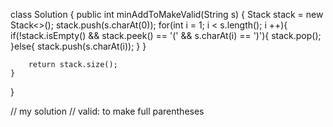 class Solution {
    public int minAddToMakeValid(String s) {
        Stack<Character> stack = new Stack<>();
        stack.push(s.charAt(0));
        for(int i = 1; i < s.length(); i ++){
            if(!stack.isEmpty() && stack.peek() == '(' && s.charAt(i) == ')'){
                stack.pop();
            }else{
                stack.push(s.charAt(i));
            }
        }
        
        return stack.size();
    }
}

// my solution
// valid: to make full parentheses